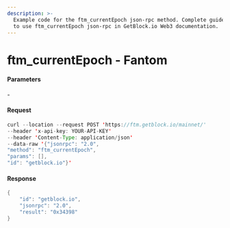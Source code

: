 ```yaml
---
description: >-
  Example code for the ftm_currentEpoch json-rpc method. Сomplete guide on how
  to use ftm_currentEpoch json-rpc in GetBlock.io Web3 documentation.
---
```


# ftm\_currentEpoch - Fantom

#### Parameters

\-

#### Request

```java
curl --location --request POST 'https://ftm.getblock.io/mainnet/' 
--header 'x-api-key: YOUR-API-KEY' 
--header 'Content-Type: application/json' 
--data-raw '{"jsonrpc": "2.0",
"method": "ftm_currentEpoch",
"params": [],
"id": "getblock.io"}'
```

#### Response

```java
{
    "id": "getblock.io",
    "jsonrpc": "2.0",
    "result": "0x34398"
}
```
